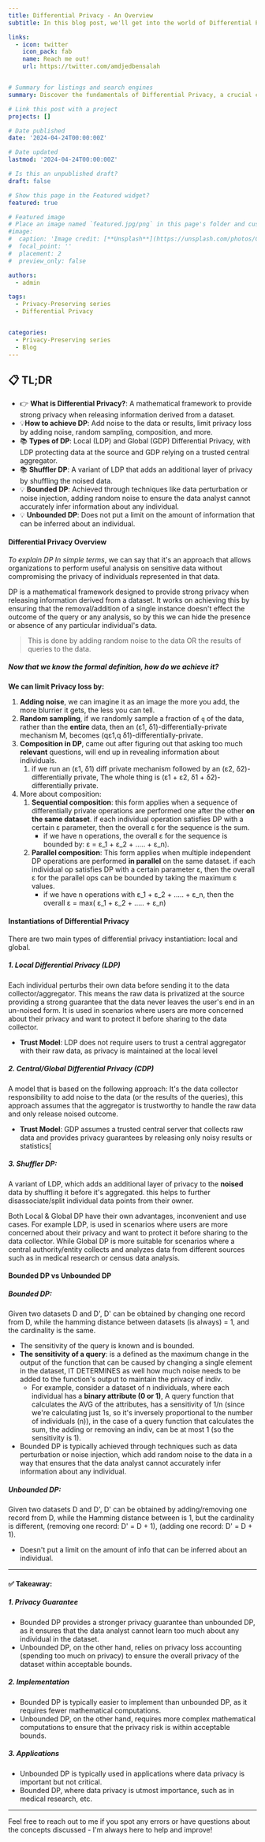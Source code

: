 ```yaml
---
title: Differential Privacy - An Overview
subtitle: In this blog post, we'll get into the world of Differential Privacy, a crucial concept in Privacy Preserving. We'll break down complex concepts into simple, easy-to-understand language, exploring key concepts such as Local and Global Differential Privacy, noise injection, and more. 

links:
  - icon: twitter
    icon_pack: fab
    name: Reach me out!
    url: https://twitter.com/amdjedbensalah


# Summary for listings and search engines
summary: Discover the fundamentals of Differential Privacy, a crucial concept in Privacy Preserving. Learn about Local and Global Differential Privacy, noise injection, and more. Perfect for beginners and experts alike, this guide demystifies the world of DP and its applications.

# Link this post with a project
projects: []

# Date published
date: '2024-04-24T00:00:00Z'

# Date updated
lastmod: '2024-04-24T00:00:00Z'

# Is this an unpublished draft?
draft: false

# Show this page in the Featured widget?
featured: true

# Featured image
# Place an image named `featured.jpg/png` in this page's folder and customize its options here.
#image:
#  caption: 'Image credit: [**Unsplash**](https://unsplash.com/photos/CpkOjOcXdUY)'
#  focal_point: ''
#  placement: 2
#  preview_only: false

authors:
  - admin

tags:
  - Privacy-Preserving series
  - Differential Privacy


categories:
  - Privacy-Preserving series
  - Blog
---
```




## 📋  TL;DR

* 👉 **What is Differential Privacy?**: A mathematical framework to provide strong privacy when releasing information derived from a dataset.
* 💡**How to achieve DP**: Add noise to the data or results, limit privacy loss by adding noise, random sampling, composition, and more.
* 📚 **Types of DP**: Local (LDP) and Global (GDP) Differential Privacy, with LDP protecting data at the source and GDP relying on a trusted central aggregator.
* 📚 **Shuffler DP**: A variant of LDP that adds an additional layer of privacy by shuffling the noised data.
* 💡 **Bounded DP**: Achieved through techniques like data perturbation or noise injection, adding random noise to ensure the data analyst cannot accurately infer information about any individual.
* 💡 **Unbounded DP**: Does not put a limit on the amount of information that can be inferred about an individual.

#### Differential Privacy Overview
*To explain DP In simple terms*, we can say that it's an approach that allows organizations to perform useful analysis on sensitive data without compromising the privacy of individuals represented in that data.

DP is a mathematical framework designed to provide strong privacy when releasing information derived from a dataset.
It works on achieving this by ensuring that the removal/addition of a single instance doesn't effect the outcome of the query or any analysis, so by this we can hide the presence or absence of any particular individual's data.

>This is done by adding random noise to the data OR the results of queries to the data.

##### Now that we know the formal definition, how do we achieve it?

**We can limit Privacy loss by:**
1. **Adding noise**, we can imagine it as an image the more you add,  the more blurrier it gets, the less you can tell.
2. **Random sampling**, if we randomly sample a fraction of `q` of the data, rather than the **entire** data, then an (ε1, δ1)-differentially-private mechanism M, becomes (qε1,q δ1)-differentially-private.
3. **Composition in DP**, came out after figuring out that asking too much **relevant** questions, will end up in revealing information about individuals.
	1. if we run an (ε1, δ1) diff private mechanism followed by an (ε2, δ2)-differentially private, The whole thing is (ε1 + ε2, δ1 + δ2)-differentially private.
4. More about composition: 
	1. **Sequential composition**: this form applies when a sequence of differentially private operations are performed one after the other **on the same dataset**. if each individual operation satisfies DP with a certain ε parameter, then the overall ε for the sequence is the sum.
		- if we have n operations, the overall ε for the sequence is bounded by: ε = ε_1 + ε_2 + ..... + ε_n).
	2. **Parallel composition**: This form applies when multiple independent DP operations are performed **in parallel** on the same dataset. if each individual op satisfies DP with a certain parameter ε, then the overall ε for the parallel ops can be bounded by taking the maximum ε values.
		- if we have n operations with ε_1 + ε_2 + ..... + ε_n, then the overall ε = max( ε_1 + ε_2 + ..... + ε_n) 

#### Instantiations of Differential Privacy
There are two main types of differential privacy instantiation: local and global.
##### 1. Local Differential Privacy (LDP)
Each individual perturbs their own data before sending it to the data collector/aggregator. This means the raw data is privatized at the source providing a strong guarantee that the data never leaves the user's end in an un-noised form.
It is used in scenarios where users are more concerned about their privacy and want to protect it before sharing to the data collector.
- **Trust Model**: LDP does not require users to trust a central aggregator with their raw data, as privacy is maintained at the local level
##### 2. Central/Global Differential Privacy (CDP)
A model that is based on the following approach: It's the data collector responsibility to add noise to the data (or the results of the queries), this approach assumes that the aggregator is trustworthy to handle the raw data and only release noised outcome.
- **Trust Model**: GDP assumes a trusted central server that collects raw data and provides privacy guarantees by releasing only noisy results or statistics[


##### 3. Shuffler DP:
A variant of LDP, which adds an additional layer of privacy to the **noised** data by shuffling it before it's aggregated.
this helps to further disassociate/split individual data points from their owner.


Both Local & Global DP have their own advantages, inconvenient and use cases.
For example LDP, is used in scenarios where users are more concerned about their privacy and want to protect it before sharing to the data collector. 
While Global DP is more suitable for scenarios where a central authority/entity collects and analyzes data from different sources such as in medical research or census data analysis.

#### Bounded DP vs Unbounded DP
##### Bounded DP:
Given two datasets D and D', D' can be obtained by changing one record from D, while the hamming distance between datasets (is always) = 1, and the cardinality is the same.
- The sensitivity of the query is known and is bounded.
- **The sensitivity of a query**: is a defined as the maximum change in the output of the function that can be caused by changing a single element in the dataset, IT DETERMINES as well how much noise needs to be added to the function's output to maintain the privacy of indiv.
    - For example, consider a dataset of n individuals, where each individual has a **binary attribute (0 or 1)**, A query function that calculates the AVG of the attributes, has a sensitivity of 1/n (since we're calculating just 1s, so it's inversely proportional to the number of individuals (n)), in the case of a query function that calculates the sum, the adding or removing an indiv, can be at most 1 (so the sensitivity is 1).
- Bounded DP is typically achieved through techniques such as data perturbation or noise injection, which add random noise to the data in a way that ensures that the data analyst cannot accurately infer information about any individual.

##### Unbounded DP:
Given two datasets D and D', D' can be obtained by adding/removing one record from D, while the Hamming distance between is 1, but the cardinality is different, (removing one record: D' = D + 1), (adding one record: D' = D + 1).
- Doesn't put a limit on the amount of info that can be inferred about an individual.

---
#### ✅ Takeaway:
##### 1. Privacy Guarantee
* Bounded DP provides a stronger privacy guarantee than unbounded DP, as it ensures that the data analyst cannot learn too much about any individual in the dataset.
* Unbounded DP, on the other hand, relies on privacy loss accounting (spending too much on privacy) to ensure the overall privacy of the dataset within acceptable bounds.

##### 2. Implementation
* Bounded DP is typically easier to implement than unbounded DP, as it requires fewer mathematical computations.
* Unbounded DP, on the other hand, requires more complex mathematical computations to ensure that the privacy risk is within acceptable bounds.

##### 3. Applications
* Unbounded DP is typically used in applications where data privacy is important but not critical.
* Bounded DP, where data privacy is utmost importance, such as in medical research, etc.

---

Feel free to reach out to me if you spot any errors or have questions about the concepts discussed - I'm always here to help and improve!


